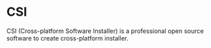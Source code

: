 # CSI
CSI (Cross-platform Software Installer) is a professional open source software to create cross-platform installer.
